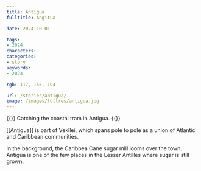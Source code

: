 ```yaml
---
title: Antigua
fulltitle: Angitua

date: 2024-10-01

tags:
- 2024
characters:
categories:
- story
keywords:
- 2024

rgb: 117, 155, 194

url: /stories/antigua/
image: /images/fullres/antigua.jpg
---
```

{{<note caption>}}
Catching the coastal tram in Antigua.
{{</note>}}

[[Antigua]] is part of Vekllei, which spans pole to pole as a union of Atlantic and Caribbean communities.

In the background, the Caribbea Cane sugar mill looms over the town. Antigua is one of the few places in the Lesser Antilles where sugar is still grown.